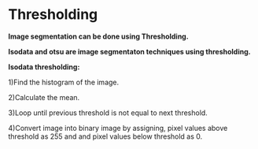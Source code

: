 # Thresholding

__Image segmentation can be done using Thresholding.__

__Isodata and otsu are image segmentaton techniques using thresholding.__ 

__Isodata thresholding:__

1)Find the histogram of the image.

2)Calculate the mean.

3)Loop until previous threshold is not equal to next threshold.




4)Convert image into binary image by assigning, pixel values above threshold as 255 and and pixel values below threshold as 0.
